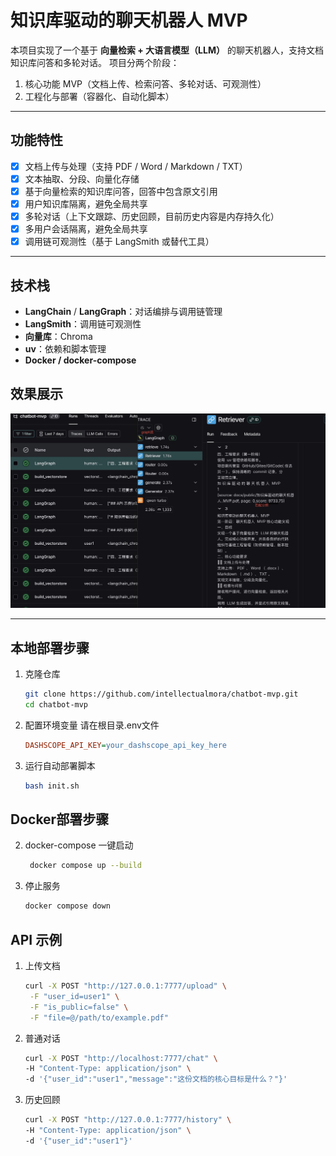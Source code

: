 # 知识库驱动的聊天机器人 MVP

本项目实现了一个基于 **向量检索 + 大语言模型（LLM）** 的聊天机器人，支持文档知识库问答和多轮对话。
项目分两个阶段：
1. 核心功能 MVP（文档上传、检索问答、多轮对话、可观测性）
2. 工程化与部署（容器化、自动化脚本）

---

## 功能特性

- [x] 文档上传与处理（支持 PDF / Word / Markdown / TXT）
- [x] 文本抽取、分段、向量化存储
- [x] 基于向量检索的知识库问答，回答中包含原文引用
- [x] 用户知识库隔离，避免全局共享
- [x] 多轮对话（上下文跟踪、历史回顾，目前历史内容是内存持久化）
- [x] 多用户会话隔离，避免全局共享
- [x] 调用链可观测性（基于 LangSmith 或替代工具）

---

## 技术栈

- **LangChain** / **LangGraph**：对话编排与调用链管理
- **LangSmith**：调用链可观测性
- **向量库**：Chroma
- **uv**：依赖和脚本管理
- **Docker / docker-compose**

## 效果展示
![LangSmith 追踪截图](langsmith.jpg)


---

## 本地部署步骤

1. 克隆仓库
   ```bash
   git clone https://github.com/intellectualmora/chatbot-mvp.git
   cd chatbot-mvp
2. 配置环境变量
   请在根目录.env文件
    ```ini
    DASHSCOPE_API_KEY=your_dashscope_api_key_here

3. 运行自动部署脚本
   ```bash
   bash init.sh

## Docker部署步骤

2. docker-compose 一键启动
   ```bash
    docker compose up --build

3. 停止服务
    ```bash
    docker compose down

## API 示例
1. 上传文档
    ```bash
    curl -X POST "http://127.0.0.1:7777/upload" \
     -F "user_id=user1" \
     -F "is_public=false" \
     -F "file=@/path/to/example.pdf"
2. 普通对话
    ```bash
    curl -X POST "http://localhost:7777/chat" \
    -H "Content-Type: application/json" \
    -d '{"user_id":"user1","message":"这份文档的核心目标是什么？"}'
3. 历史回顾
   ```bash
   curl -X POST "http://127.0.0.1:7777/history" \
   -H "Content-Type: application/json" \
   -d '{"user_id":"user1"}'
